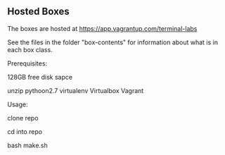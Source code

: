 ## Hosted Boxes

The boxes are hosted at https://app.vagrantup.com/terminal-labs

See the files in the folder "box-contents" for information about what is in each box class.

Prerequisites:

128GB free disk sapce

unzip
pythoon2.7
virtualenv
Virtualbox
Vagrant

Usage:

clone repo

cd into repo

bash make.sh
